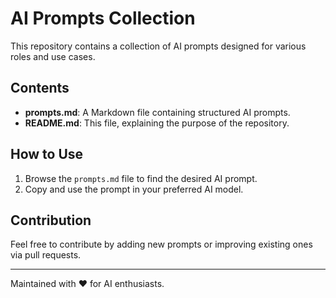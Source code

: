 # AI Prompts Collection

This repository contains a collection of AI prompts designed for various roles and use cases.

## Contents

- **prompts.md**: A Markdown file containing structured AI prompts.
- **README.md**: This file, explaining the purpose of the repository.

## How to Use

1. Browse the `prompts.md` file to find the desired AI prompt.
2. Copy and use the prompt in your preferred AI model.

## Contribution

Feel free to contribute by adding new prompts or improving existing ones via pull requests.

---

Maintained with ❤️ for AI enthusiasts.
